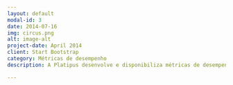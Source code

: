 ```yaml
---
layout: default
modal-id: 3
date: 2014-07-16
img: circus.png
alt: image-alt
project-date: April 2014
client: Start Bootstrap
category: Métricas de desempenho
description: A Platipus desenvolve e disponibiliza métricas de desempenho em tempo real, para avaliação de escritórios, acompanhamento de metas e tomada de decisões estratégicas.

---
```

